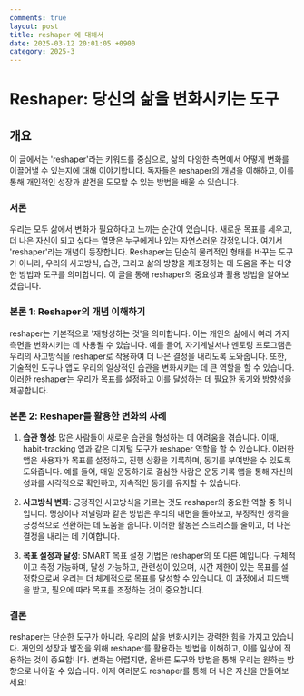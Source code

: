 ```yaml
---
comments: true
layout: post
title: reshaper 에 대해서
date: 2025-03-12 20:01:05 +0900
category: 2025-3
---
```


# Reshaper: 당신의 삶을 변화시키는 도구

## 개요
이 글에서는 'reshaper'라는 키워드를 중심으로, 삶의 다양한 측면에서 어떻게 변화를 이끌어낼 수 있는지에 대해 이야기합니다. 독자들은 reshaper의 개념을 이해하고, 이를 통해 개인적인 성장과 발전을 도모할 수 있는 방법을 배울 수 있습니다.

### 서론
우리는 모두 삶에서 변화가 필요하다고 느끼는 순간이 있습니다. 새로운 목표를 세우고, 더 나은 자신이 되고 싶다는 열망은 누구에게나 있는 자연스러운 감정입니다. 여기서 'reshaper'라는 개념이 등장합니다. Reshaper는 단순히 물리적인 형태를 바꾸는 도구가 아니라, 우리의 사고방식, 습관, 그리고 삶의 방향을 재조정하는 데 도움을 주는 다양한 방법과 도구를 의미합니다. 이 글을 통해 reshaper의 중요성과 활용 방법을 알아보겠습니다.

### 본론 1: Reshaper의 개념 이해하기
reshaper는 기본적으로 '재형성하는 것'을 의미합니다. 이는 개인의 삶에서 여러 가지 측면을 변화시키는 데 사용될 수 있습니다. 예를 들어, 자기계발서나 멘토링 프로그램은 우리의 사고방식을 reshaper로 작용하여 더 나은 결정을 내리도록 도와줍니다. 또한, 기술적인 도구나 앱도 우리의 일상적인 습관을 변화시키는 데 큰 역할을 할 수 있습니다. 이러한 reshaper는 우리가 목표를 설정하고 이를 달성하는 데 필요한 동기와 방향성을 제공합니다.

### 본론 2: Reshaper를 활용한 변화의 사례
1. **습관 형성**: 많은 사람들이 새로운 습관을 형성하는 데 어려움을 겪습니다. 이때, habit-tracking 앱과 같은 디지털 도구가 reshaper 역할을 할 수 있습니다. 이러한 앱은 사용자가 목표를 설정하고, 진행 상황을 기록하며, 동기를 부여받을 수 있도록 도와줍니다. 예를 들어, 매일 운동하기로 결심한 사람은 운동 기록 앱을 통해 자신의 성과를 시각적으로 확인하고, 지속적인 동기를 유지할 수 있습니다.

2. **사고방식 변화**: 긍정적인 사고방식을 기르는 것도 reshaper의 중요한 역할 중 하나입니다. 명상이나 저널링과 같은 방법은 우리의 내면을 돌아보고, 부정적인 생각을 긍정적으로 전환하는 데 도움을 줍니다. 이러한 활동은 스트레스를 줄이고, 더 나은 결정을 내리는 데 기여합니다.

3. **목표 설정과 달성**: SMART 목표 설정 기법은 reshaper의 또 다른 예입니다. 구체적이고 측정 가능하며, 달성 가능하고, 관련성이 있으며, 시간 제한이 있는 목표를 설정함으로써 우리는 더 체계적으로 목표를 달성할 수 있습니다. 이 과정에서 피드백을 받고, 필요에 따라 목표를 조정하는 것이 중요합니다.

### 결론
reshaper는 단순한 도구가 아니라, 우리의 삶을 변화시키는 강력한 힘을 가지고 있습니다. 개인의 성장과 발전을 위해 reshaper를 활용하는 방법을 이해하고, 이를 일상에 적용하는 것이 중요합니다. 변화는 어렵지만, 올바른 도구와 방법을 통해 우리는 원하는 방향으로 나아갈 수 있습니다. 이제 여러분도 reshaper를 통해 더 나은 자신을 만들어보세요!